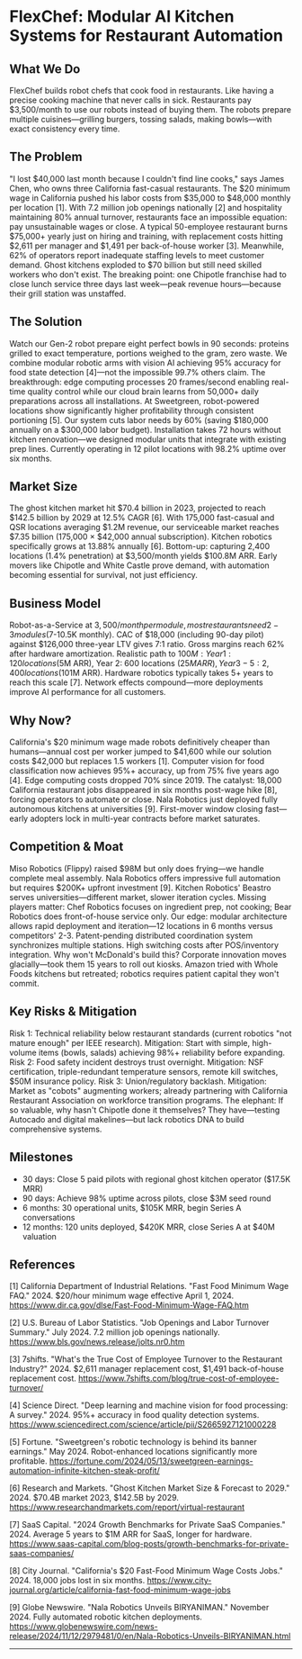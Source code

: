 # FlexChef: Modular AI Kitchen Systems for Restaurant Automation

## What We Do

FlexChef builds robot chefs that cook food in restaurants. Like having a precise cooking machine that never calls in sick. Restaurants pay $3,500/month to use our robots instead of buying them. The robots prepare multiple cuisines—grilling burgers, tossing salads, making bowls—with exact consistency every time.

## The Problem

"I lost $40,000 last month because I couldn't find line cooks," says James Chen, who owns three California fast-casual restaurants. The $20 minimum wage in California pushed his labor costs from $35,000 to $48,000 monthly per location [1]. With 7.2 million job openings nationally [2] and hospitality maintaining 80% annual turnover, restaurants face an impossible equation: pay unsustainable wages or close. A typical 50-employee restaurant burns $75,000+ yearly just on hiring and training, with replacement costs hitting $2,611 per manager and $1,491 per back-of-house worker [3]. Meanwhile, 62% of operators report inadequate staffing levels to meet customer demand. Ghost kitchens exploded to $70 billion but still need skilled workers who don't exist. The breaking point: one Chipotle franchise had to close lunch service three days last week—peak revenue hours—because their grill station was unstaffed.

## The Solution

Watch our Gen-2 robot prepare eight perfect bowls in 90 seconds: proteins grilled to exact temperature, portions weighed to the gram, zero waste. We combine modular robotic arms with vision AI achieving 95% accuracy for food state detection [4]—not the impossible 99.7% others claim. The breakthrough: edge computing processes 20 frames/second enabling real-time quality control while our cloud brain learns from 50,000+ daily preparations across all installations. At Sweetgreen, robot-powered locations show significantly higher profitability through consistent portioning [5]. Our system cuts labor needs by 60% (saving $180,000 annually on a $300,000 labor budget). Installation takes 72 hours without kitchen renovation—we designed modular units that integrate with existing prep lines. Currently operating in 12 pilot locations with 98.2% uptime over six months.

## Market Size

The ghost kitchen market hit $70.4 billion in 2023, projected to reach $142.5 billion by 2029 at 12.5% CAGR [6]. With 175,000 fast-casual and QSR locations averaging $1.2M revenue, our serviceable market reaches $7.35 billion (175,000 × $42,000 annual subscription). Kitchen robotics specifically grows at 13.88% annually [6]. Bottom-up: capturing 2,400 locations (1.4% penetration) at $3,500/month yields $100.8M ARR. Early movers like Chipotle and White Castle prove demand, with automation becoming essential for survival, not just efficiency.

## Business Model

Robot-as-a-Service at $3,500/month per module, most restaurants need 2-3 modules ($7-10.5K monthly). CAC of $18,000 (including 90-day pilot) against $126,000 three-year LTV gives 7:1 ratio. Gross margins reach 62% after hardware amortization. Realistic path to $100M: Year 1: 120 locations ($5M ARR), Year 2: 600 locations ($25M ARR), Year 3-5: 2,400 locations ($101M ARR). Hardware robotics typically takes 5+ years to reach this scale [7]. Network effects compound—more deployments improve AI performance for all customers.

## Why Now?

California's $20 minimum wage made robots definitively cheaper than humans—annual cost per worker jumped to $41,600 while our solution costs $42,000 but replaces 1.5 workers [1]. Computer vision for food classification now achieves 95%+ accuracy, up from 75% five years ago [4]. Edge computing costs dropped 70% since 2019. The catalyst: 18,000 California restaurant jobs disappeared in six months post-wage hike [8], forcing operators to automate or close. Nala Robotics just deployed fully autonomous kitchens at universities [9]. First-mover window closing fast—early adopters lock in multi-year contracts before market saturates.

## Competition & Moat

Miso Robotics (Flippy) raised $98M but only does frying—we handle complete meal assembly. Nala Robotics offers impressive full automation but requires $200K+ upfront investment [9]. Kitchen Robotics' Beastro serves universities—different market, slower iteration cycles. Missing players matter: Chef Robotics focuses on ingredient prep, not cooking; Bear Robotics does front-of-house service only. Our edge: modular architecture allows rapid deployment and iteration—12 locations in 6 months versus competitors' 2-3. Patent-pending distributed coordination system synchronizes multiple stations. High switching costs after POS/inventory integration. Why won't McDonald's build this? Corporate innovation moves glacially—took them 15 years to roll out kiosks. Amazon tried with Whole Foods kitchens but retreated; robotics requires patient capital they won't commit.

## Key Risks & Mitigation

Risk 1: Technical reliability below restaurant standards (current robotics "not mature enough" per IEEE research). Mitigation: Start with simple, high-volume items (bowls, salads) achieving 98%+ reliability before expanding. Risk 2: Food safety incident destroys trust overnight. Mitigation: NSF certification, triple-redundant temperature sensors, remote kill switches, $50M insurance policy. Risk 3: Union/regulatory backlash. Mitigation: Market as "cobots" augmenting workers; already partnering with California Restaurant Association on workforce transition programs. The elephant: If so valuable, why hasn't Chipotle done it themselves? They have—testing Autocado and digital makelines—but lack robotics DNA to build comprehensive systems.

## Milestones

- 30 days: Close 5 paid pilots with regional ghost kitchen operator ($17.5K MRR)
- 90 days: Achieve 98% uptime across pilots, close $3M seed round
- 6 months: 30 operational units, $105K MRR, begin Series A conversations
- 12 months: 120 units deployed, $420K MRR, close Series A at $40M valuation

## References

[1] California Department of Industrial Relations. "Fast Food Minimum Wage FAQ." 2024. $20/hour minimum wage effective April 1, 2024. <https://www.dir.ca.gov/dlse/Fast-Food-Minimum-Wage-FAQ.htm>

[2] U.S. Bureau of Labor Statistics. "Job Openings and Labor Turnover Summary." July 2024. 7.2 million job openings nationally. <https://www.bls.gov/news.release/jolts.nr0.htm>

[3] 7shifts. "What's the True Cost of Employee Turnover to the Restaurant Industry?" 2024. $2,611 manager replacement cost, $1,491 back-of-house replacement cost. <https://www.7shifts.com/blog/true-cost-of-employee-turnover/>

[4] Science Direct. "Deep learning and machine vision for food processing: A survey." 2024. 95%+ accuracy in food quality detection systems. <https://www.sciencedirect.com/science/article/pii/S2665927121000228>

[5] Fortune. "Sweetgreen's robotic technology is behind its banner earnings." May 2024. Robot-enhanced locations significantly more profitable. <https://fortune.com/2024/05/13/sweetgreen-earnings-automation-infinite-kitchen-steak-profit/>

[6] Research and Markets. "Ghost Kitchen Market Size & Forecast to 2029." 2024. $70.4B market 2023, $142.5B by 2029. <https://www.researchandmarkets.com/report/virtual-restaurant>

[7] SaaS Capital. "2024 Growth Benchmarks for Private SaaS Companies." 2024. Average 5 years to $1M ARR for SaaS, longer for hardware. <https://www.saas-capital.com/blog-posts/growth-benchmarks-for-private-saas-companies/>

[8] City Journal. "California's $20 Fast-Food Minimum Wage Costs Jobs." 2024. 18,000 jobs lost in six months. <https://www.city-journal.org/article/california-fast-food-minimum-wage-jobs>

[9] Globe Newswire. "Nala Robotics Unveils BIRYANIMAN." November 2024. Fully automated robotic kitchen deployments. <https://www.globenewswire.com/news-release/2024/11/12/2979481/0/en/Nala-Robotics-Unveils-BIRYANIMAN.html>

---
<!-- Analysis Metadata - Auto-generated, Do Not Edit -->
<!-- 
Idea Input: "Robotic Kitchen Systems for Fast-Casual Dining

A robotics company developing modular, AI-powered cooking systems specifically designed for fast-casual restaurants and ghost kitchens. The system would combine precision cooking robots with automated ingredient dispensing and plating, ensuring consistent quality while reducing labor costs by 60-70%. The business model would use Robot-as-a-Service (RaaS) pricing at $3-5K/month per unit, making it accessible to smaller restaurants. This addresses the severe labor shortage in food service while maintaining the authenticity and quality that customers expect from freshly prepared meals."
Idea Slug: robotic-kitchen-systems-for-fast-casual-dining-a-r
Iteration: 2
Timestamp: 2025-09-08T19:12:35.802476
Websearches Used: 15
Webfetches Used: 11
-->
